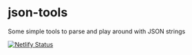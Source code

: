 # json-tools
Some simple tools to parse and play around with JSON strings

[![Netlify Status](https://api.netlify.com/api/v1/badges/320570bf-a021-4016-9b85-165d6fa9c4c9/deploy-status)](https://app.netlify.com/sites/jsonparser/deploys)

